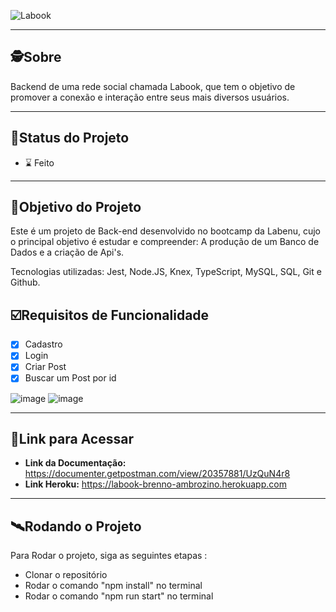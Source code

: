 ![Labook](https://user-images.githubusercontent.com/99096015/179252032-e2e26039-1554-4f8e-87fe-1daaac1f473e.png)


---

##  🕵Sobre

Backend de uma rede social chamada Labook, que tem o objetivo de promover a conexão e interação entre seus mais diversos usuários.

---
##  🧭Status do Projeto

 - ⌛ Feito

---

##  🎯Objetivo do Projeto

Este é um projeto de Back-end desenvolvido no bootcamp da Labenu, cujo o principal objetivo é estudar e compreender: A produção de um Banco de Dados e a criação de Api's.

Tecnologias utilizadas: Jest, Node.JS, Knex, TypeScript, MySQL, SQL, Git e Github.


## ☑️Requisitos de Funcionalidade

- [x] Cadastro
- [x] Login
- [x] Criar Post
- [x] Buscar um Post por id

![image](https://user-images.githubusercontent.com/99096015/179253933-8e8fa386-29a5-4d74-b14c-894faadbdbcd.png) ![image](https://user-images.githubusercontent.com/99096015/179254048-fc1cf84d-f47a-4d2a-b7cc-7a40feeb4f21.png)


---

## 🔗Link para Acessar

- **Link da Documentação:** https://documenter.getpostman.com/view/20357881/UzQuN4r8
- **Link Heroku:** https://labook-brenno-ambrozino.herokuapp.com

---


## 🛰Rodando o Projeto

Para Rodar o projeto, siga as seguintes etapas :

- Clonar o repositório
- Rodar o comando "npm install" no terminal
- Rodar o comando "npm run start" no terminal

